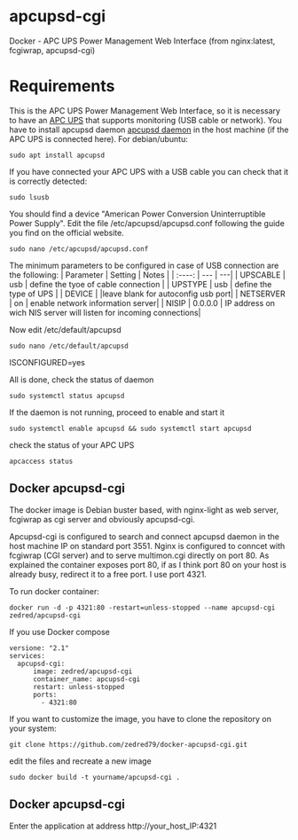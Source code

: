 # apcupsd-cgi
Docker - APC UPS Power Management Web Interface (from nginx:latest, fcgiwrap, apcupsd-cgi)

# Requirements
This is the APC UPS Power Management Web Interface, so it is necessary to have an [APC UPS](https://www.apc.com/) that supports monitoring (USB cable or network). 
You have to install apcupsd daemon [apcupsd daemon](http://www.apcupsd.org/) in the host machine (if the APC UPS is connected here). For debian/ubuntu:
```
sudo apt install apcupsd
```
If you have connected your APC UPS with a USB cable you can check that it is correctly detected:
```
sudo lsusb
```
You should find a device "American Power Conversion Uninterruptible Power Supply". Edit the file /etc/apcupsd/apcupsd.conf following the guide you find on the official website.
```
sudo nano /etc/apcupsd/apcupsd.conf
```
The minimum parameters to be configured in case of USB connection are the following:
| Parameter | Setting | Notes |
| :----: | --- | ---|
| UPSCABLE | usb | define the tyoe of cable connection |
| UPSTYPE | usb | define the type of UPS |
| DEVICE |  |leave blank for autoconfig usb port| 
| NETSERVER | on | enable network information server|
| NISIP | 0.0.0.0 | IP address on wich NIS server will listen for incoming connections|

Now edit /etc/default/apcupsd
```
sudo nano /etc/default/apcupsd
```
ISCONFIGURED=yes

All is done, check the status of daemon 
```
sudo systemctl status apcupsd
```
If the daemon is not running, proceed to enable and start it
```
sudo systemctl enable apcupsd && sudo systemctl start apcupsd
```
check the status of your APC UPS
```
apcaccess status
```

## Docker apcupsd-cgi
The docker image is Debian buster based, with nginx-light as web server, fcgiwrap as cgi server and obviously apcupsd-cgi. 

Apcupsd-cgi is configured to search and connect apcupsd daemon in the host machine IP on standard port 3551. Nginx is configured to conncet with fcgiwrap (CGI server) and to serve multimon.cgi directly on port 80. 
As explained the container exposes port 80, if as I think port 80 on your host is already busy, redirect it to a free port. I use port 4321. 

To run docker container:
```
docker run -d -p 4321:80 -restart=unless-stopped --name apcupsd-cgi zedred/apcupsd-cgi
```
If you use Docker compose
```
versione: "2.1"
services:
  apcupsd-cgi:
      image: zedred/apcupsd-cgi
      container_name: apcupsd-cgi
      restart: unless-stopped
      ports:
        - 4321:80
```

If you want to customize the image, you have to clone the repository on your system:
```
git clone https://github.com/zedred79/docker-apcupsd-cgi.git
```
edit the files and recreate a new image
```
sudo docker build -t yourname/apcupsd-cgi .
```
## Docker apcupsd-cgi
Enter the application at address http://your_host_IP:4321


